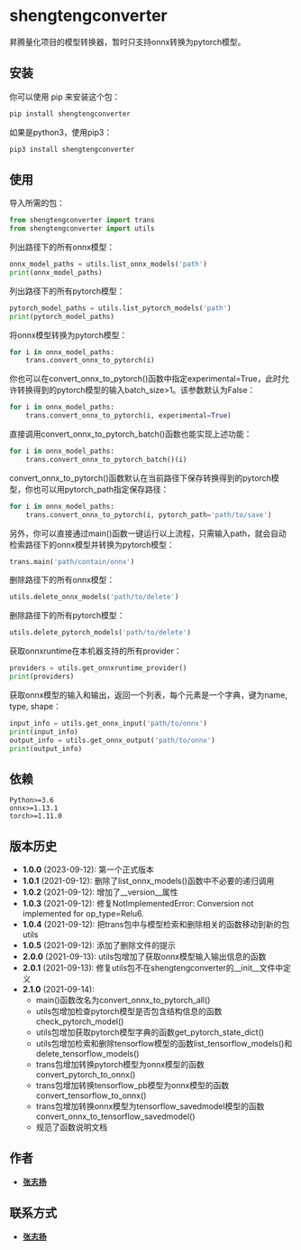# shengtengconverter

昇腾量化项目的模型转换器，暂时只支持onnx转换为pytorch模型。

## 安装

你可以使用 pip 来安装这个包：

```bash
pip install shengtengconverter
```
如果是python3，使用pip3：
```bash
pip3 install shengtengconverter
```

## 使用

导入所需的包：
```python
from shengtengconverter import trans
from shengtengconverter import utils
```

列出路径下的所有onnx模型：
```python
onnx_model_paths = utils.list_onnx_models('path')
print(onnx_model_paths)
```

列出路径下的所有pytorch模型：
```python
pytorch_model_paths = utils.list_pytorch_models('path')
print(pytorch_model_paths)
```

将onnx模型转换为pytorch模型：
```python
for i in onnx_model_paths:
    trans.convert_onnx_to_pytorch(i)
```

你也可以在convert_onnx_to_pytorch()函数中指定experimental=True，此时允许转换得到的pytorch模型的输入batch_size>1。该参数默认为False：
```python
for i in onnx_model_paths:
    trans.convert_onnx_to_pytorch(i, experimental=True)
```

直接调用convert_onnx_to_pytorch_batch()函数也能实现上述功能：
```python
for i in onnx_model_paths:
    trans.convert_onnx_to_pytorch_batch()(i)
```

convert_onnx_to_pytorch()函数默认在当前路径下保存转换得到的pytorch模型，你也可以用pytorch_path指定保存路径：
```python
for i in onnx_model_paths:
    trans.convert_onnx_to_pytorch(i, pytorch_path='path/to/save')
```

另外，你可以直接通过main()函数一键运行以上流程，只需输入path，就会自动检索路径下的onnx模型并转换为pytorch模型：
```python
trans.main('path/contain/onnx')
```

删除路径下的所有onnx模型：
```python
utils.delete_onnx_models('path/to/delete')
```

删除路径下的所有pytorch模型：
```python
utils.delete_pytorch_models('path/to/delete')
```

获取onnxruntime在本机器支持的所有provider：
```python
providers = utils.get_onnxruntime_provider()
print(providers)
```

获取onnx模型的输入和输出，返回一个列表，每个元素是一个字典，键为name, type, shape：
```python
input_info = utils.get_onnx_input('path/to/onnx')
print(input_info)
output_info = utils.get_onnx_output('path/to/onnx')
print(output_info)
```

## 依赖
    Python>=3.6
    onnx>=1.13.1
    torch>=1.11.0

## 版本历史
- **1.0.0** (2023-09-12): 第一个正式版本
- **1.0.1** (2021-09-12): 删除了list_onnx_models()函数中不必要的递归调用
- **1.0.2** (2021-09-12): 增加了__version__属性
- **1.0.3** (2021-09-12): 修复NotImplementedError: Conversion not implemented for op_type=Relu6.
- **1.0.4** (2021-09-12): 把trans包中与模型检索和删除相关的函数移动到新的包utils
- **1.0.5** (2021-09-12): 添加了删除文件的提示
- **2.0.0** (2021-09-13): utils包增加了获取onnx模型输入输出信息的函数
- **2.0.1** (2021-09-13): 修复utils包不在shengtengconverter的__init__文件中定义
- **2.1.0** (2021-09-14): 
  - main()函数改名为convert_onnx_to_pytorch_all()
  - utils包增加检查pytorch模型是否包含结构信息的函数check_pytorch_model()
  - utils包增加获取pytorch模型字典的函数get_pytorch_state_dict()
  - utils包增加检索和删除tensorflow模型的函数list_tensorflow_models()和delete_tensorflow_models()
  - trans包增加转换pytorch模型为onnx模型的函数convert_pytorch_to_onnx()
  - trans包增加转换tensorflow_pb模型为onnx模型的函数convert_tensorflow_to_onnx()
  - trans包增加转换onnx模型为tensorflow_savedmodel模型的函数convert_onnx_to_tensorflow_savedmodel()
  - 规范了函数说明文档

## 作者
- **[张志扬](https://github.com/1963306815)**

## 联系方式
- **[张志扬](mailto:1963306815@qq.com)**